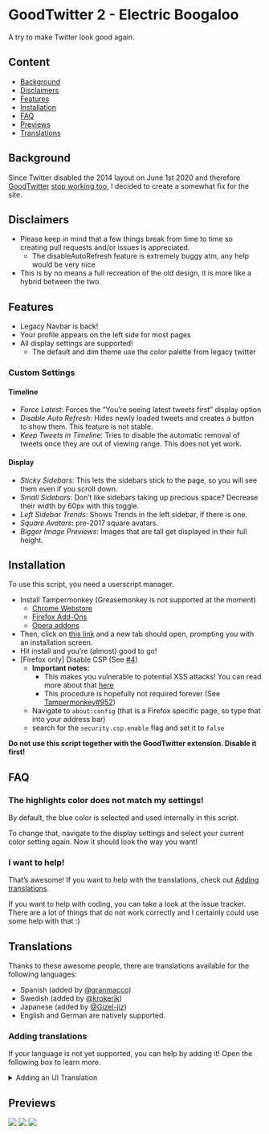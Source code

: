 # GoodTwitter 2 - Electric Boogaloo

A try to make Twitter look good again.

## Content
- [Background](#background)
- [Disclaimers](#disclaimers)
- [Features](#features)
- [Installation](#installation)
- [FAQ](#faq)
- [Previews](#previews)
- [Translations](#translations)


## Background
Since Twitter disabled the 2014 layout on June 1st 2020 and therefore [GoodTwitter](https://github.com/ZusorCode/GoodTwitter) [stop working too](https://twitter.com/ZusorOW/status/1258885451055800320), I decided to create a somewhat fix for the site.

## Disclaimers
- Please keep in mind that a few things break from time to time so creating pull requests and/or issues is appreciated.
  - The disableAutoRefresh feature is extremely buggy atm, any help would be very nice
- This is by no means a full recreation of the old design, it is more like a hybrid between the two.

## Features
- Legacy Navbar is back!
- Your profile appears on the left side for most pages
- All display settings are supported!
  - The default and dim theme use the color palette from legacy twitter

### Custom Settings
#### Timeline
- *Force Latest*: Forces the “You’re seeing latest tweets first” display option
- *Disable Auto Refresh*: Hides newly loaded tweets and creates a button to show them. This feature is not stable.
- *Keep Tweets in Timeline*: Tries to disable the automatic removal of tweets once they are out of viewing range. This does not yet work.
#### Display
- *Sticky Sidebars*: This lets the sidebars stick to the page, so you will see them even if you scroll down.
- *Small Sidebars*: Don’t like sidebars taking up precious space? Decrease their width by 60px with this toggle.
- *Left Sidebar Trends*: Shows Trends in the left sidebar, if there is one.
- *Square Avatars*: pre-2017 square avatars.
- *Bigger Image Previews*: Images that are tall get displayed in their full height.

## Installation
To use this script, you need a userscript manager.

- Install Tampermonkey (Greasemonkey is not supported at the moment)
  - [Chrome Webstore](https://chrome.google.com/webstore/detail/tampermonkey/dhdgffkkebhmkfjojejmpbldmpobfkfo)
  - [Firefox Add-Ons](https://addons.mozilla.org/de/firefox/addon/tampermonkey/)
  - [Opera addons](https://addons.opera.com/en/extensions/details/tampermonkey-beta/)
- Then, click on [this link](https://github.com/Bl4Cc4t/GoodTwitter2/raw/master/twitter.gt2eb.user.js) and a new tab should open, prompting you with an installation screen.
- Hit install and you’re (almost) good to go!
- [Firefox only] Disable CSP (See [#4](https://github.com/Bl4Cc4t/GoodTwitter2/issues/4))
  - **Important notes:**
    - This makes you vulnerable to potential XSS attacks! You can read more about that [here](https://developer.mozilla.org/en-US/docs/Web/HTTP/CSP)
    - This procedure is hopefully not required forever (See [Tampermonkey#952](https://github.com/Tampermonkey/tampermonkey/issues/952))
  - Navigate to `about:config` (that is a Firefox specific page, so type that into your address bar)
  - search for the `security.csp.enable` flag and set it to `false`

**Do not use this script together with the GoodTwitter extension. Disable it first!**

## FAQ
### The highlights color does not match my settings!
By default, the blue color is selected and used internally in this script.

To change that, navigate to the display settings and select your current color setting again.
Now it should look the way you want!

### I want to help!
That’s awesome! If you want to help with the translations, check out [Adding translations](#adding-translations).

If you want to help with coding, you can take a look at the issue tracker. There are a lot of things that do not work correctly and I certainly could use some help with that :)

## Translations
Thanks to these awesome people, there are translations available for the following languages:
- Spanish (added by [@granmacco](https://github.com/granmacco))
- Swedish (added by [@krokerik](https://github.com/krokerik))
- Japanese (added by [@Gizel-jiz](https://github.com/Gizel-jiz))
- English and German are natively supported.

### Adding translations
If your language is not yet supported, you can help by adding it!
Open the following box to learn more.

<details>
  <summary>Adding an UI Translation</summary>

  - Switch to the dev branch.
  - Go to the i18n folder.
  - If a translation does not yet exist for your language:
    - Fork the repo
    - Duplicate the `en.json` file and change the file name accordingly (i.e. `ja.json` or `nl.json`).
      - You can get the language id by pressing <kbd>Ctrl</kbd> + <kbd>U</kbd> on the twitter page and looking at the second line:
        ![](https://i.imgur.com/AarcTav.png)

    - Then, translate all strings and create a pull request.
      - For all the strings up to `autoRefresh`: Please use the official translations on twitter. (e.g. `composeNewTweet` refers to the big tweet button on the bottom left.)
    - You can also of course search for potential spelling mistakes or the likes and correct them for existing translations!

  No idea how git works and too proud to learn it? You can also create an new issue with your translation.

  Be sure to wrap the contents in backticks, like this:
  ````
  ```content```
  ````
</details>

## Previews
![](https://i.imgur.com/3xY7IIpr.png)
![](https://i.imgur.com/gxg8CUEr.png)
![](https://i.imgur.com/Z7rzilXr.png)
